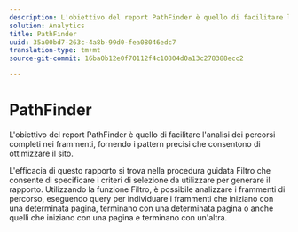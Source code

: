 ```yaml
---
description: L'obiettivo del report PathFinder è quello di facilitare l'analisi dei percorsi completi nei frammenti, fornendo i pattern precisi che consentono di ottimizzare il sito.
solution: Analytics
title: PathFinder
uuid: 35a00bd7-263c-4a8b-99d0-fea08046edc7
translation-type: tm+mt
source-git-commit: 16ba0b12e0f70112f4c10804d0a13c278388ecc2

---
```



# PathFinder

L'obiettivo del report PathFinder è quello di facilitare l'analisi dei percorsi completi nei frammenti, fornendo i pattern precisi che consentono di ottimizzare il sito.

L'efficacia di questo rapporto si trova nella procedura guidata Filtro che consente di specificare i criteri di selezione da utilizzare per generare il rapporto. Utilizzando la funzione Filtro, è possibile analizzare i frammenti di percorso, eseguendo query per individuare i frammenti che iniziano con una determinata pagina, terminano con una determinata pagina o anche quelli che iniziano con una pagina e terminano con un'altra.

